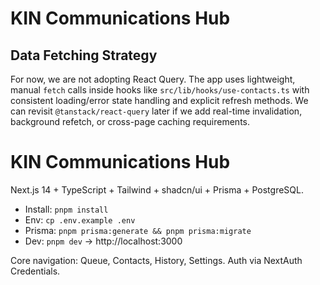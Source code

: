 # KIN Communications Hub

## Data Fetching Strategy

For now, we are not adopting React Query. The app uses lightweight, manual `fetch` calls inside hooks like `src/lib/hooks/use-contacts.ts` with consistent loading/error state handling and explicit refresh methods. We can revisit `@tanstack/react-query` later if we add real-time invalidation, background refetch, or cross-page caching requirements.

# KIN Communications Hub

Next.js 14 + TypeScript + Tailwind + shadcn/ui + Prisma + PostgreSQL.

- Install: `pnpm install`
- Env: `cp .env.example .env`
- Prisma: `pnpm prisma:generate && pnpm prisma:migrate`
- Dev: `pnpm dev` → http://localhost:3000

Core navigation: Queue, Contacts, History, Settings. Auth via NextAuth Credentials.
